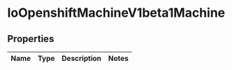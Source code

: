 
# IoOpenshiftMachineV1beta1Machine

## Properties
Name | Type | Description | Notes
------------ | ------------- | ------------- | -------------



